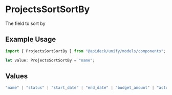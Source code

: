 # ProjectsSortSortBy

The field to sort by

## Example Usage

```typescript
import { ProjectsSortSortBy } from "@apideck/unify/models/components";

let value: ProjectsSortSortBy = "name";
```

## Values

```typescript
"name" | "status" | "start_date" | "end_date" | "budget_amount" | "actual_amount" | "created_at" | "updated_at"
```